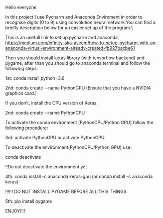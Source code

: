 Hello everyone, 

In this project I use Pycharm and Anaconda Enviroment in order to recognise digits (0 to 9) using convolution neural network.You can find a briefly description below for an easier set up of the program.\


This is an usefull link to set up pycharm and anaconda, https://medium.com/infinity-aka-aseem/how-to-setup-pycharm-with-an-anaconda-virtual-environment-already-created-fb927bacbe61

Then you should install keras library (with tensorflow backend) and pygame,  after than you should go to anaconda terminal and follow the following steps:



1st: conda install python=3.6



2nd: conda create --name PythonGPU (Ensure that you have a NVIDIA graphics card.)



If you don’t, install the CPU version of Keras.


2nd: conda create --name PythonCPU


To activate the conda environment (PythonCPU/Python GPU) follow the following procedure:


3rd: activate PythonGPU or activate PythonCPU

To deactivate the environment(PythonCPU/Python GPU) use: 

conda deactivate

!!Do not deactivate the environment yet


4th: conda install -c anaconda keras-gpu (or conda install -c anaconda keras)

!!!!!! DO NOT INSTALL PYGAME BEFORE ALL THIS THINGS 


5th: pip install pygame 


ENJOY!!!!
